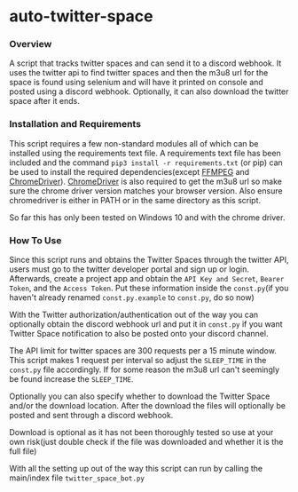 # auto-twitter-space
### Overview
A script that tracks twitter spaces and can send it to a discord webhook. 
It uses the twitter api to find twitter spaces and then the m3u8 url for the space is found using selenium and will have it printed on console and posted using a discord webhook. 
Optionally, it can also download the twitter space after it ends.

### Installation and Requirements
This script requires a few non-standard modules all of which can be installed using the requirements text file. A requirements text file has been included and the command `pip3 install -r requirements.txt` (or pip) can be used to install the required dependencies(except [FFMPEG](https://ffmpeg.org/) and [ChromeDriver](https://chromedriver.chromium.org/)).
[ChromeDriver](https://chromedriver.chromium.org/) is also required to get the m3u8 url so make sure the chrome driver version matches your browser version. Also ensure chromedriver is either in PATH or in the same directory as this script.

So far this has only been tested on Windows 10 and with the chrome driver. 

### How To Use
Since this script runs and obtains the Twitter Spaces through the twitter API, users must go to the twitter developer portal and sign up or login. Afterwards, create a project app and obtain the `API Key and Secret`, `Bearer Token`, and the `Access Token`. 
Put these information inside the `const.py`(if you haven't already renamed `const.py.example` to `const.py`, do so now)

With the Twitter authorization/authentication out of the way you can optionally obtain the discord webhook url and put it in `const.py` if you want Twitter Space notification to also be posted onto your discord channel.

The API limit for twitter spaces are 300 requests per a 15 minute window. This script makes 1 request per interval so adjust the `SLEEP_TIME` in the `const.py` file accordingly. If for some reason the m3u8 url can't seemingly be found increase the `SLEEP_TIME`.

Optionally you can also specify whether to download the Twitter Space and/or the download location. After the download the files will optionally be posted and sent through a discord webhook.

Download is optional as it has not been thoroughly tested so use at your own risk(just double check if the file was downloaded and whether it is the full file)

With all the setting up out of the way this script can run by calling the main/index file `twitter_space_bot.py`





